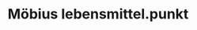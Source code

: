 ---
title: "Möbius lebensmittel.punkt"
url: /schwetzingen/moebius-lebensmittel-punkt/
shop: Feinkost
---